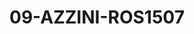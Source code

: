 ---
title: 09-AZZINI-ROS1507
image: /v1543919832/viterbo/09-AZZINI-ROS1507.jpg
brand: rosa-clara
layout: vestito
---
